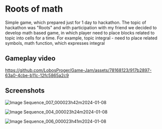 # Roots of math

Simple game, which prepared just for 1 day to hackathon. The topic of hackathon was "Roots" and with participation with my friend we decided to develop math based game, 
in which player need to place blocks related to topic into cells for a time. For example, topic integral - need to place related symbols, math function, which expresses integral

## Gameplay video

https://github.com/LobosProger/Game-Jam/assets/78168123/917b2897-63a0-4cbe-b11c-12fc5865a2c9

## Screenshots

![Image Sequence_007_000023h42m2024-01-08](https://github.com/LobosProger/Game-Jam/assets/78168123/25389073-82b3-4efb-92b9-38a36715265a)

![Image Sequence_004_000023h24m2024-01-08](https://github.com/LobosProger/Game-Jam/assets/78168123/200b1dae-b593-469a-b878-3bb2d031ebef)

![Image Sequence_006_000023h41m2024-01-08](https://github.com/LobosProger/Game-Jam/assets/78168123/eb43f50d-cc58-4ee3-87db-aee0230bae86)
